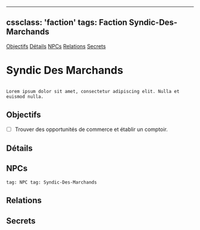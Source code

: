 
---
cssclass: 'faction'
tags: Faction Syndic-Des-Marchands
---
<span class="nav">[Objectifs](#Objectifs) [Détails](#Détails) [NPCs](#NPCs) [Relations](#Relations) [Secrets](#Secrets)</span>

# Syndic Des Marchands
```ad-desc

Lorem ipsum dolor sit amet, consectetur adipiscing elit. Nulla et euismod nulla.
```

## Objectifs
- [ ] Trouver des opportunités de commerce et établir un comptoir.

## Détails

## NPCs
```query
tag: NPC tag: Syndic-Des-Marchands
```

## Relations

## Secrets